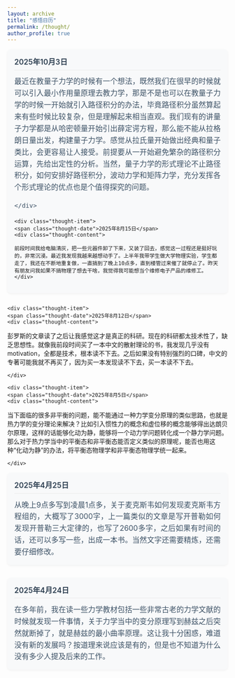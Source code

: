 ```yaml
---
layout: archive
title: "感悟日历"
permalink: /thought/
author_profile: true
---
```


<style>
  .thought-container {
    max-width: 800px;
    margin: 0 auto;
  }
  
  .thought-item {
    margin-bottom: 1.8rem;
    padding: 1rem;
    background-color: #f8f9fa;
    border-radius: 8px;
    box-shadow: 0 2px 5px rgba(0,0,0,0.05);
  }
  
  .thought-date {
    font-weight: 600;
    color: #2c3e50;
    display: block;
    margin-bottom: 0.8rem;
    font-size: 1.05rem;
    padding-bottom: 0.4rem;
    border-bottom: 1px solid #eaeaea;
  }
  
  .thought-content {
    text-align: justify;
    line-height: 1.6;
    font-size: 1.05rem;
    color: #3d5266;
  }
</style>

<div class="thought-container">
<div class="thought-item">
    <span class="thought-date">2025年10月3日</span>
    <div class="thought-content">
最近在教量子力学的时候有一个想法，既然我们在很早的时候就可以引入最小作用量原理去教力学，那是不是也可以在教量子力学的时候一开始就引入路径积分的办法，毕竟路径积分虽然算起来有些时候比较复杂，但是理解起来相当直观。我们现有的讲量子力学都是从哈密顿量开始引出薛定谔方程，那么能不能从拉格朗日量出发，构建量子力学。感觉从拉氏量开始做出经典和量子类比，会更容易让人接受。前提要从一开始避免繁杂的路径积分运算，先给出定性的分析。当然，量子力学的形式理论不止路径积分，如何安排好路径积分，波动力学和矩阵力学，充分发挥各个形式理论的优点也是个值得探究的问题。
    
    </div>
  </div>

    <div class="thought-item">
    <span class="thought-date">2025年8月15日</span>
    <div class="thought-content">

    前段时间我给电脑清灰，把一些元器件卸了下来，又装了回去，感觉这一过程还是挺好玩的，非常沉浸。最近我发现我越来越想动手了。上半年我带学生做大学物理实验，学生都走了，我还在不断地重复做，一直搞到了晚上10点多，直到楼管过来催了就停止了。昨天有朋友问我如果不搞物理了想去干啥，我觉得我可能想当个维修电子产品的维修工。
    </div>
  </div>

<div class="thought-container">

    <div class="thought-item">
    <span class="thought-date">2025年8月12日</span>
    <div class="thought-content">
彭罗斯的文章读了之后让我感觉这才是真正的科研。现在的科研都太技术性了，缺乏思想性。就像我前段时间买了一本中文的散射理论的书，我发现几乎没有motivation，全都是技术，根本读不下去。之后如果没有特别强烈的口碑，中文的专著可能我就不再买了，因为买一本发现读不下去，买一本读不下去。
 
    </div>
  </div>

<div class="thought-container">

    <div class="thought-item">
    <span class="thought-date">2025年8月5日</span>
    <div class="thought-content">
当下面临的很多非平衡的问题，能不能通过一种力学变分原理的类似思路，也就是热力学的变分理论来解决？比如引入惯性力的概念和虚位移的概念能够得出达朗贝尔原理，这样的话能够化动为静，能够将一个动力学问题转化成一个静力学问题。那么对于热力学当中的平衡态和非平衡态能否定义类似的原理呢，能否也用这种“化动为静”的办法，将平衡态物理学和非平衡态物理学统一起来。
 
    </div>
  </div>
    
  <div class="thought-item">
    <span class="thought-date">2025年4月25日</span>
    <div class="thought-content">
      从晚上9点多写到凌晨1点多，关于麦克斯韦如何发现麦克斯韦方程组的，大概写了3000字，上一篇类似的文章是写开普勒如何发现开普勒三大定律的，也写了2600多字，之后如果有时间的话，还可以多写一些，出成一本书。当然文字还需要精炼，还需要仔细修改。
    </div>
  </div>
  
  <div class="thought-item">
    <span class="thought-date">2025年4月24日</span>
    <div class="thought-content">
      在多年前，我在读一些力学教材包括一些非常古老的力学文献的时候就发现一件事情，关于力学当中的变分原理写到赫兹之后突然就断掉了，就是赫兹的最小曲率原理。这让我十分困惑，难道没有新的发展吗？按道理来说应该是有的，但是也不知道为什么没有多少人提及后来的工作。
    </div>
  </div>
</div>

